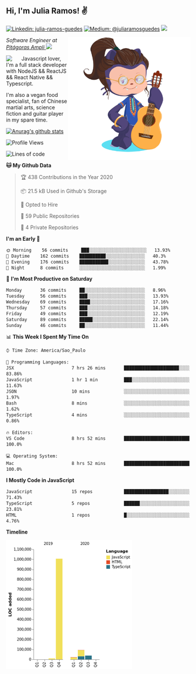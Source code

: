 <h2>Hi, I'm Julia Ramos! &#9996</h2>

[![Linkedin: julia-ramos-guedes](https://img.shields.io/badge/-Linkedin-blue?style=flat&logo=Linkedin&logoColor=white&link=https://www.linkedin.com/in/julia-ramos-guedes/)](https://www.linkedin.com/in/julia-ramos-guedes/)
[![Medium: @juliaramosguedes](https://img.shields.io/badge/-Medium-black?style=flat&logo=Medium&logoColor=white&link=https://medium.com/@juliaramosguedes/)](https://medium.com/@juliaramosguedes/)
![](https://medium.com/@juliaramosguedes/followers)

<!-- 
![Waka Readme](https://github.com/juliaramosguedes/juliaramosguedes/workflows/Waka%20Readme/badge.svg)

![GitHub followers](https://img.shields.io/github/followers/juliaramosguedes?label=Follow&style=for-the-badge&logo=Github&logoColor=white)

![Twitter Follow](https://img.shields.io/twitter/follow/juliaramosdev?label=Follow&style=for-the-badge)
<img src="https://icon-icons.com/icons2/2107/PNG/48/file_type_node_icon_130301.png" width="16px">
<img src="https://icon-icons.com/icons2/2108/PNG/48/react_icon_130845.png" width="16px"> 
 -->

<img align='right' src="https://github.com/juliaramosguedes/juliaramosguedes/blob/master/assets/octocat_julia.png?raw=true" width="335">
<p><em>Software Engineer at <a href="https://www.ampli.com.br/graduacao/vestibular/n">Pitágoras Ampli </a><img src="https://media.giphy.com/media/WUlplcMpOCEmTGBtBW/giphy.gif" width="30"> 
</em></p>


<img align='left' src="https://icon-icons.com/icons2/2108/PNG/48/javascript_icon_130900.png" width="42px"> <p>Javascript lover, I'm a full stack developer with NodeJS && ReactJS && React Native && Typescript.</p>
<p>I'm also a vegan food specialist, fan of Chinese martial arts, science fiction and guitar player in my spare time.</p>

[![Anurag's github stats](https://github-readme-stats.vercel.app/api?username=juliaramosguedes&hide=issues&count_private=true&show_icons=true&theme=dracula)](https://juliaramos.com.br)
<!-- 
<h3>Checkout some stats since 05/08/2020</h3>
 -->
 
<!--START_SECTION:waka-->
![Profile Views](http://img.shields.io/badge/Profile%20Views-87-blue)

![Lines of code](https://img.shields.io/badge/From%20Hello%20World%20I%27ve%20Written-3.1%20million%20lines%20of%20code-blue)

**🐱 My Github Data** 

> 🏆 438 Contributions in the Year 2020
 > 
> 📦 21.5 kB Used in Github's Storage 
 > 
> 💼 Opted to Hire
 > 
> 📜 59 Public Repositories
 > 
> 🔑 4 Private Repositories 

**I'm an Early 🐤** 

```text
🌞 Morning    56 commits     ███░░░░░░░░░░░░░░░░░░░░░░   13.93% 
🌆 Daytime    162 commits    ██████████░░░░░░░░░░░░░░░   40.3% 
🌃 Evening    176 commits    ███████████░░░░░░░░░░░░░░   43.78% 
🌙 Night      8 commits      ░░░░░░░░░░░░░░░░░░░░░░░░░   1.99%

```
📅 **I'm Most Productive on Saturday** 

```text
Monday       36 commits     ██░░░░░░░░░░░░░░░░░░░░░░░   8.96% 
Tuesday      56 commits     ███░░░░░░░░░░░░░░░░░░░░░░   13.93% 
Wednesday    69 commits     ████░░░░░░░░░░░░░░░░░░░░░   17.16% 
Thursday     57 commits     ███░░░░░░░░░░░░░░░░░░░░░░   14.18% 
Friday       49 commits     ███░░░░░░░░░░░░░░░░░░░░░░   12.19% 
Saturday     89 commits     █████░░░░░░░░░░░░░░░░░░░░   22.14% 
Sunday       46 commits     ██░░░░░░░░░░░░░░░░░░░░░░░   11.44%

```


📊 **This Week I Spent My Time On** 

```text
⌚︎ Time Zone: America/Sao_Paulo

💬 Programming Languages: 
JSX                      7 hrs 26 mins       █████████████████████░░░░   83.86% 
JavaScript               1 hr 1 min          ███░░░░░░░░░░░░░░░░░░░░░░   11.63% 
JSON                     10 mins             ░░░░░░░░░░░░░░░░░░░░░░░░░   1.97% 
Bash                     8 mins              ░░░░░░░░░░░░░░░░░░░░░░░░░   1.62% 
TypeScript               4 mins              ░░░░░░░░░░░░░░░░░░░░░░░░░   0.86%

🔥 Editors: 
VS Code                  8 hrs 52 mins       █████████████████████████   100.0%

💻 Operating System: 
Mac                      8 hrs 52 mins       █████████████████████████   100.0%

```

**I Mostly Code in JavaScript** 

```text
JavaScript               15 repos            █████████████████░░░░░░░░   71.43% 
TypeScript               5 repos             ██████░░░░░░░░░░░░░░░░░░░   23.81% 
HTML                     1 repos             █░░░░░░░░░░░░░░░░░░░░░░░░   4.76%

```


**Timeline**

![Chart not found](https://github.com/juliaramosguedes/juliaramosguedes/blob/master/charts/bar_graph.png) 


<!--END_SECTION:waka-->
